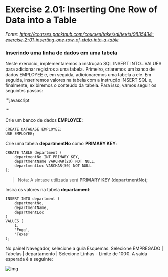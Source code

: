 # Exercise 2.01: Inserting One Row of Data into a Table

_Fonte: https://courses.packtpub.com/courses/take/sql/texts/9835434-exercise-2-01-inserting-one-row-of-data-into-a-table_



### Inserindo uma linha de dados em uma tabela



Neste exercício, implementaremos a instrução SQL INSERT INTO...VALUES para adicionar registros a uma tabela. Primeiro, criaremos um banco de dados EMPLOYEE e, em seguida, adicionaremos uma tabela a ele. Em seguida, inseriremos valores na tabela com a instrução INSERT SQL e, finalmente, exibiremos o conteúdo da tabela. Para isso, vamos seguir os seguintes passos:

'''javascript



'''

Crie um banco de dados **EMPLOYEE**:

```
CREATE DATABASE EMPLOYEE;
USE EMPLOYEE;
```

Crie uma tabela **departmentNo** como **PRIMARY KEY**:

```
CREATE TABLE department (
    departmentNo INT PRIMARY KEY,
    departmentName VARCHAR(20) NOT NULL,
    departmentLoc VARCHAR(50) NOT NULL
);
```

> Nota: A sintaxe utilizada será **PRIMARY KEY (departmentNo);**

Insira os valores na tabela **departament**:

```
INSERT INTO department (
    departmentNo,
    departmentName,
    departmentLoc
)
VALUES (
    1,
    'Engg',
    'Texas'
);
```

No painel Navegador, selecione a guia Esquemas. Selecione EMPREGADO | Tabelas | departamento | Selecione Linhas - Limite de 1000.
A saída esperada é a seguinte:

![img](https://files.cdn.thinkific.com/file_uploads/59347/images/5db/d94/f00/B14179_02_01.png)
